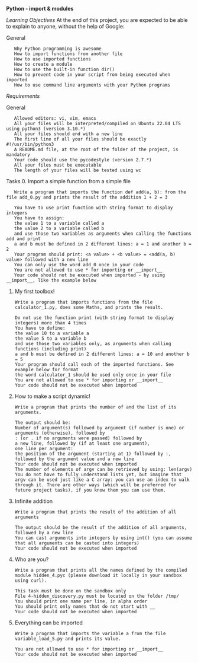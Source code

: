 **Python - import & modules**

*Learning Objectives*
       At the end of this project, you are expected to be able to explain to anyone, without the help of Google:

General

       Why Python programming is awesome
       How to import functions from another file
       How to use imported functions
       How to create a module
       How to use the built-in function dir()
       How to prevent code in your script from being executed when imported
       How to use command line arguments with your Python programs


*Requirements*

General

       Allowed editors: vi, vim, emacs
       All your files will be interpreted/compiled on Ubuntu 22.04 LTS using python3 (version 3.10.*)
       All your files should end with a new line
       The first line of all your files should be exactly #!/usr/bin/python3
       A README.md file, at the root of the folder of the project, is mandatory
       Your code should use the pycodestyle (version 2.7.*)
       All your files must be executable
       The length of your files will be tested using wc

Tasks
0. Import a simple function from a simple file

       Write a program that imports the function def add(a, b): from the file add_0.py and prints the result of the addition 1 + 2 = 3

       You have to use print function with string format to display integers
       You have to assign:
       the value 1 to a variable called a
       the value 2 to a variable called b
       and use those two variables as arguments when calling the functions add and print
       a and b must be defined in 2 different lines: a = 1 and another b = 2
       Your program should print: <a value> + <b value> = <add(a, b) value> followed with a new line
       You can only use the word add_0 once in your code
       You are not allowed to use * for importing or __import__
       Your code should not be executed when imported - by using __import__, like the example below



1. My first toolbox!

       Write a program that imports functions from the file calculator_1.py, does some Maths, and prints the result.

       Do not use the function print (with string format to display integers) more than 4 times
       You have to define:
       the value 10 to a variable a
       the value 5 to a variable b
       and use those two variables only, as arguments when calling functions (including print)
       a and b must be defined in 2 different lines: a = 10 and another b = 5
       Your program should call each of the imported functions. See example below for format
       the word calculator_1 should be used only once in your file
       You are not allowed to use * for importing or __import__
       Your code should not be executed when imported



2. How to make a script dynamic!

       Write a program that prints the number of and the list of its arguments.

       The output should be:
       Number of argument(s) followed by argument (if number is one) or arguments (otherwise), followed by
       : (or . if no arguments were passed) followed by
       a new line, followed by (if at least one argument),
       one line per argument:
       the position of the argument (starting at 1) followed by :, followed by the argument value and a new line
       Your code should not be executed when imported
       The number of elements of argv can be retrieved by using: len(argv)
       You do not have to fully understand lists yet, but imagine that argv can be used just like a C array: you can use an index to walk through it. There are other ways (which will be preferred for future project tasks), if you know them you can use them.




3. Infinite addition

       Write a program that prints the result of the addition of all arguments

       The output should be the result of the addition of all arguments, followed by a new line
       You can cast arguments into integers by using int() (you can assume that all arguments can be casted into integers)
       Your code should not be executed when imported




4. Who are you?

       Write a program that prints all the names defined by the compiled module hidden_4.pyc (please download it locally in your sandbox using curl).

       This task must be done on the sandbox only
       File 4-hidden_discovery.py must be located on the folder /tmp/
       You should print one name per line, in alpha order
       You should print only names that do not start with __
       Your code should not be executed when imported




5. Everything can be imported

       Write a program that imports the variable a from the file variable_load_5.py and prints its value.

       You are not allowed to use * for importing or __import__
       Your code should not be executed when imported

